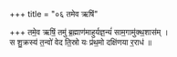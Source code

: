 +++
title = "०६ तमेव ऋषिं"

+++
तमे॒व ऋषिं॒ तमु॑ ब्र॒ह्माण॑माहुर्यज्ञ॒न्यं॑ साम॒गामु॑क्थ॒शास॑म् ।  
स शु॒क्रस्य॑ त॒न्वो॑ वेद ति॒स्रो यः प्र॑थ॒मो दक्षि॑णया र॒राध॑ ॥